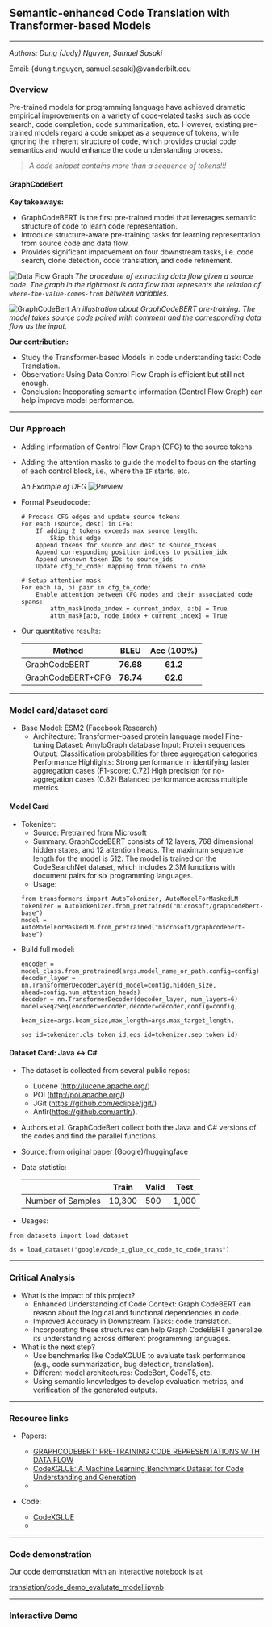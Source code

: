 ## Semantic-enhanced Code Translation with Transformer-based Models
------------
*Authors: Dung (Judy) Nguyen, Samuel Sasaki* 

Email: {dung.t.nguyen, samuel.sasaki}@vanderbilt.edu

### Overview
Pre-trained models for programming language have achieved dramatic empirical improvements on a variety of code-related tasks such as code search, code completion, code summarization, etc. 
However, existing pre-trained models regard a code snippet as a sequence of tokens, while ignoring the inherent structure of code, which provides crucial code semantics and would enhance the code understanding process.
> *A code snippet contains more than a sequence of tokens!!!*


#### GraphCodeBert
**Key takeaways:**
- GraphCodeBERT is the first pre-trained model
that leverages semantic structure of code to learn code representation.
- Introduce structure-aware pre-training tasks for learning representation from source code and data flow.
- Provides significant improvement on four downstream tasks, i.e. code search, clone detection, code translation, and code refinement.

![Data Flow Graph](translation/assets/dfg_graphcodebert.png)
*The procedure of extracting data flow given a source code. The graph in the rightmost is data flow that represents the relation of `where-the-value-comes-from` between variables.*

![GraphCodeBert](translation/assets/graphcodebert_overall.png)
*An illustration about GraphCodeBERT pre-training. The model takes source code paired with comment and the corresponding data flow as the input.*

**Our contribution:**
- Study the Transformer-based Models in code understanding task: Code Translation.
- Observation: Using Data Control Flow Graph is efficient but still not enough.
- Conclusion: Incoporating semantic information (Control Flow Graph) can help improve model performance.

----------
### Our Approach
- Adding information of Control Flow Graph (CFG) to the source tokens
- Adding the attention masks to guide the model to focus on the starting of each control block, i.e., where the `IF` starts, etc.

    *An Example of DFG*
    ![Preview](./translation/assets/example_dfg.png)

- Formal Pseudocode:
    ```
    # Process CFG edges and update source tokens
    For each (source, dest) in CFG:
        If adding 2 tokens exceeds max source length:
            Skip this edge
        Append tokens for source and dest to source_tokens
        Append corresponding position indices to position_idx
        Append unknown token IDs to source_ids
        Update cfg_to_code: mapping from tokens to code

    # Setup attention mask
    For each (a, b) pair in cfg_to_code:
        Enable attention between CFG nodes and their associated code spans:
            attn_mask[node_index + current_index, a:b] = True
            attn_mask[a:b, node_index + current_index] = True

    ```
- Our quantitative results:

    | Method         |   BLEU    | Acc (100%) |
    | -------------- | :-------: | :--------: |
    | GraphCodeBERT  | **76.68** |  **61.2**  |
    | GraphCodeBERT+CFG  | **78.74** |  **62.6**  |

----------
### Model card/dataset card
- Base Model: ESM2 (Facebook Research)
    - Architecture: Transformer-based protein language model
Fine-tuning Dataset: AmyloGraph database
Input: Protein sequences
Output: Classification probabilities for three aggregation categories
Performance Highlights:
Strong performance in identifying faster aggregation cases (F1-score: 0.72)
High precision for no-aggregation cases (0.82)
Balanced performance across multiple metrics
#### Model Card
- Tokenizer:
    - Source: Pretrained from Microsoft
    - Summary: GraphCodeBERT consists of 12 layers, 768 dimensional hidden states, and 12 attention heads. The maximum sequence length for the model is 512. The model is trained on the CodeSearchNet dataset, which includes 2.3M functions with document pairs for six programming languages.
    - Usage: 
    ```
    from transformers import AutoTokenizer, AutoModelForMaskedLM
    tokenizer = AutoTokenizer.from_pretrained("microsoft/graphcodebert-base")
    model = AutoModelForMaskedLM.from_pretrained("microsoft/graphcodebert-base")
    ```
- Build full model:
    ```
    encoder = model_class.from_pretrained(args.model_name_or_path,config=config)    
    decoder_layer = nn.TransformerDecoderLayer(d_model=config.hidden_size, nhead=config.num_attention_heads)
    decoder = nn.TransformerDecoder(decoder_layer, num_layers=6)
    model=Seq2Seq(encoder=encoder,decoder=decoder,config=config,
                    beam_size=args.beam_size,max_length=args.max_target_length,
                    sos_id=tokenizer.cls_token_id,eos_id=tokenizer.sep_token_id)
    ```

#### Dataset Card: Java <-> C#
- The dataset is collected from several public repos:
    - Lucene (http://lucene.apache.org/)
    - POI (http://poi.apache.org/)
    - JGit (https://github.com/eclipse/jgit/)
    - Antlr(https://github.com/antlr/).
- Authors et al. GraphCodeBert collect both the Java and C# versions of the codes and find the parallel functions.
- Source: from original paper (Google)/huggingface
- Data statistic:

    |               | Train  | Valid | Test  |
    |---------------|--------|-------|-------|
    | Number of Samples | 10,300 | 500   | 1,000 |
- Usages:
```
from datasets import load_dataset

ds = load_dataset("google/code_x_glue_cc_code_to_code_trans")
```

----------
### Critical Analysis
- What is the impact of this project? 
    - Enhanced Understanding of Code Context: Graph CodeBERT can reason about the logical and functional dependencies in code.
    - Improved Accuracy in Downstream Tasks: code translation.
    - Incorporating these structures can help Graph CodeBERT generalize its understanding across different programming languages.
- What is the next step?
    - Use benchmarks like CodeXGLUE to evaluate task performance (e.g., code summarization, bug detection, translation).
    - Different model architectures: CodeBert, CodeT5, etc.
    - Using semantic knowledges to develop evaluation metrics, and verification of the generated outputs.

----------
### Resource links
- Papers:
    - [GRAPHCODEBERT: PRE-TRAINING CODE REPRESENTATIONS WITH DATA FLOW](https://openreview.net/pdf?id=jLoC4ez43PZ)
    - [CodeXGLUE: A Machine Learning Benchmark Dataset for Code Understanding and Generation](https://arxiv.org/pdf/2102.04664)
    - 

- Code:
    - [CodeXGLUE](https://github.com/microsoft/CodeXGLUE)
    - 
----------
### Code demonstration
Our code demonstration with an interactive notebook is at 

[translation/code_demo_evalutate_model.ipynb](translation/code_demo_evalutate_model.ipynb)

----------
### Interactive Demo

